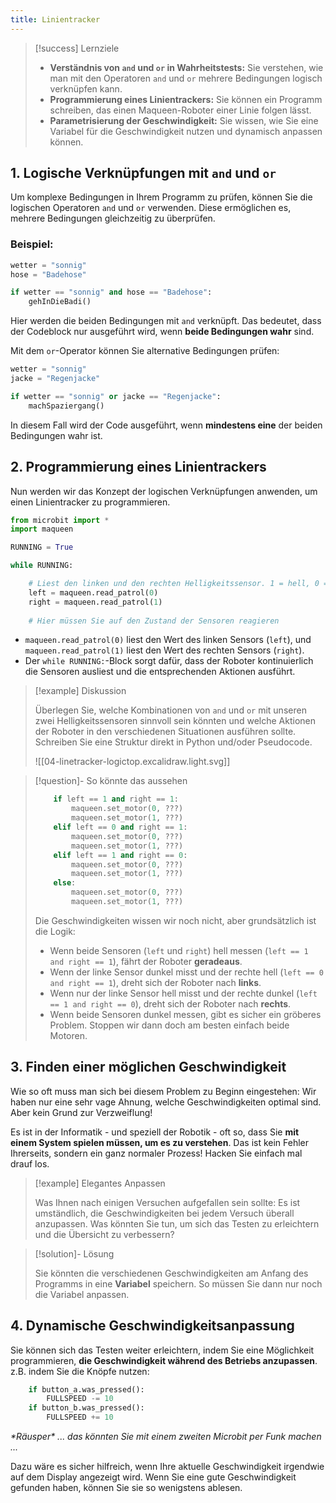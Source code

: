 ```yaml
---
title: Linientracker
---
```


> [!success] Lernziele
> 
> - **Verständnis von `and` und `or` in Wahrheitstests:** Sie verstehen, wie man mit den Operatoren `and` und `or` mehrere Bedingungen logisch verknüpfen kann.
> - **Programmierung eines Linientrackers:** Sie können ein Programm schreiben, das einen Maqueen-Roboter einer Linie folgen lässt.
> - **Parametrisierung der Geschwindigkeit:** Sie wissen, wie Sie eine Variabel für die Geschwindigkeit nutzen und dynamisch anpassen können.

## 1. Logische Verknüpfungen mit `and` und `or`

Um komplexe Bedingungen in Ihrem Programm zu prüfen, können Sie die logischen Operatoren `and` und `or` verwenden. Diese ermöglichen es, mehrere Bedingungen gleichzeitig zu überprüfen.
### Beispiel:
```python
wetter = "sonnig"
hose = "Badehose"

if wetter == "sonnig" and hose == "Badehose":
    gehInDieBadi()
```

Hier werden die beiden Bedingungen mit `and` verknüpft. Das bedeutet, dass der Codeblock nur ausgeführt wird, wenn **beide Bedingungen wahr** sind.

Mit dem `or`-Operator können Sie alternative Bedingungen prüfen:
```python
wetter = "sonnig"
jacke = "Regenjacke"

if wetter == "sonnig" or jacke == "Regenjacke":
    machSpaziergang()
```

In diesem Fall wird der Code ausgeführt, wenn **mindestens eine** der beiden Bedingungen wahr ist.
## 2. Programmierung eines Linientrackers

Nun werden wir das Konzept der logischen Verknüpfungen anwenden, um einen Linientracker zu programmieren.

```python
from microbit import *
import maqueen

RUNNING = True

while RUNNING:

	# Liest den linken und den rechten Helligkeitssensor. 1 = hell, 0 = dunkel.
    left = maqueen.read_patrol(0)
    right = maqueen.read_patrol(1)
    
    # Hier müssen Sie auf den Zustand der Sensoren reagieren
```
- `maqueen.read_patrol(0)` liest den Wert des linken Sensors (`left`), und `maqueen.read_patrol(1)` liest den Wert des rechten Sensors (`right`).
- Der `while RUNNING:`-Block sorgt dafür, dass der Roboter kontinuierlich die Sensoren ausliest und die entsprechenden Aktionen ausführt.


> [!example] Diskussion
> 
> Überlegen Sie, welche Kombinationen von `and` und `or` mit unseren zwei Helligkeitssensoren sinnvoll sein könnten und welche Aktionen der Roboter in den verschiedenen Situationen ausführen sollte. Schreiben Sie eine Struktur direkt in Python und/oder Pseudocode.
> 
> ![[04-linetracker-logictop.excalidraw.light.svg]]

> [!question]- So könnte das aussehen
> 
> ```python
>     if left == 1 and right == 1:
>         maqueen.set_motor(0, ???)
>         maqueen.set_motor(1, ???)
>     elif left == 0 and right == 1:
>         maqueen.set_motor(0, ???)
>         maqueen.set_motor(1, ???)
>     elif left == 1 and right == 0:
>         maqueen.set_motor(0, ???)
>         maqueen.set_motor(1, ???)
>     else:
>         maqueen.set_motor(0, ???)
>         maqueen.set_motor(1, ???)
> ```
> 
> Die Geschwindigkeiten wissen wir noch nicht, aber grundsätzlich ist die Logik:
> - Wenn beide Sensoren (`left` und `right`) hell messen (`left == 1 and right == 1`), fährt der Roboter **geradeaus**.
> - Wenn der linke Sensor dunkel misst und der rechte hell (`left == 0 and right == 1`), dreht sich der Roboter nach **links**.
> - Wenn nur der linke Sensor hell misst und der rechte dunkel (`left == 1 and right == 0`), dreht sich der Roboter nach **rechts**.
> - Wenn beide Sensoren dunkel messen, gibt es sicher ein gröberes Problem. Stoppen wir dann doch am besten einfach beide Motoren.
> 

## 3. Finden einer möglichen Geschwindigkeit

Wie so oft muss man sich bei diesem Problem zu Beginn eingestehen: Wir haben nur eine sehr vage Ahnung, welche Geschwindigkeiten optimal sind. Aber kein Grund zur Verzweiflung! 

Es ist in der Informatik - und speziell der Robotik - oft so, dass Sie **mit einem System spielen müssen, um es zu verstehen**. Das ist kein Fehler Ihrerseits, sondern ein ganz normaler Prozess! Hacken Sie einfach mal drauf los.


> [!example] Elegantes Anpassen
> 
> Was Ihnen nach einigen Versuchen aufgefallen sein sollte: Es ist umständlich, die Geschwindigkeiten bei jedem Versuch überall anzupassen. Was könnten Sie tun, um sich das Testen zu erleichtern und die Übersicht zu verbessern?


> [!solution]- Lösung
> 
> Sie könnten die verschiedenen Geschwindigkeiten am Anfang des Programms in eine **Variabel** speichern. So müssen Sie dann nur noch die Variabel anpassen.

## 4. Dynamische Geschwindigkeitsanpassung

Sie können sich das Testen weiter erleichtern, indem Sie eine Möglichkeit programmieren, **die Geschwindigkeit während des Betriebs anzupassen**. z.B. indem Sie die Knöpfe nutzen:

```python
    if button_a.was_pressed():
        FULLSPEED -= 10
    if button_b.was_pressed():
        FULLSPEED += 10
```

 *\*Räusper\* ... das könnten Sie mit einem zweiten Microbit per Funk machen ...* 

Dazu wäre es sicher hilfreich, wenn Ihre aktuelle Geschwindigkeit irgendwie auf dem Display angezeigt wird. Wenn Sie eine gute Geschwindigkeit gefunden haben, können Sie sie so wenigstens ablesen.

